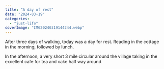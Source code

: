 ```yaml
---
title: "A day of rest"
date: "2024-03-19"
categories: 
  - "just-life"
coverImage: "IMG20240319144244.webp"
---
```


After three days of walking, today was a day for rest. Reading in the cottage in the morning, followed by lunch.

In the afternoon, a very short 3 mile circular around the village taking in the excellent cafe for tea and cake half way around.
